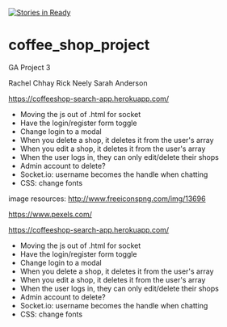[![Stories in Ready](https://badge.waffle.io/rachelchhay/coffee_shop_project.png?label=ready&title=Ready)](https://waffle.io/rachelchhay/coffee_shop_project?utm_source=badge)
# coffee_shop_project
GA Project 3

Rachel Chhay
Rick Neely
Sarah Anderson

https://coffeeshop-search-app.herokuapp.com/

- Moving the js out of .html for socket
- Have the login/register form toggle
- Change login to a modal
- When you delete a shop, it deletes it from the user's array
- When you edit a shop, it deletes it from the user's array
- When the user logs in, they can only edit/delete their shops
- Admin account to delete?
- Socket.io: username becomes the handle when chatting
- CSS: change fonts

image resources:
http://www.freeiconspng.com/img/13696

https://www.pexels.com/

https://coffeeshop-search-app.herokuapp.com/

- Moving the js out of .html for socket
- Have the login/register form toggle
- Change login to a modal
- When you delete a shop, it deletes it from the user's array
- When you edit a shop, it deletes it from the user's array
- When the user logs in, they can only edit/delete their shops
- Admin account to delete?
- Socket.io: username becomes the handle when chatting
- CSS: change fonts
